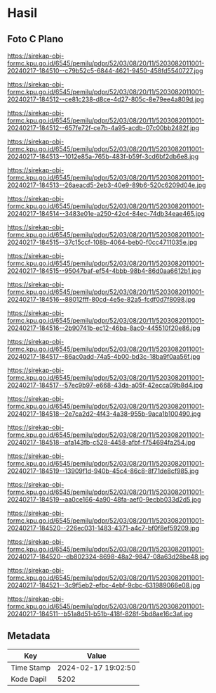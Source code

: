 # Hasil

## Foto C Plano

https://sirekap-obj-formc.kpu.go.id/6545/pemilu/pdpr/52/03/08/20/11/5203082011001-20240217-184510--c79b52c5-6844-4621-9450-458fd5540727.jpg

https://sirekap-obj-formc.kpu.go.id/6545/pemilu/pdpr/52/03/08/20/11/5203082011001-20240217-184512--ce81c238-d8ce-4d27-805c-8e79ee4a809d.jpg

https://sirekap-obj-formc.kpu.go.id/6545/pemilu/pdpr/52/03/08/20/11/5203082011001-20240217-184512--657fe72f-ce7b-4a95-acdb-07c00bb2482f.jpg

https://sirekap-obj-formc.kpu.go.id/6545/pemilu/pdpr/52/03/08/20/11/5203082011001-20240217-184513--1012e85a-765b-483f-b59f-3cd6bf2db6e8.jpg

https://sirekap-obj-formc.kpu.go.id/6545/pemilu/pdpr/52/03/08/20/11/5203082011001-20240217-184513--26aeacd5-2eb3-40e9-89b6-520c6209d04e.jpg

https://sirekap-obj-formc.kpu.go.id/6545/pemilu/pdpr/52/03/08/20/11/5203082011001-20240217-184514--3483e01e-a250-42c4-84ec-74db34eae465.jpg

https://sirekap-obj-formc.kpu.go.id/6545/pemilu/pdpr/52/03/08/20/11/5203082011001-20240217-184515--37c15ccf-108b-4064-beb0-f0cc4711035e.jpg

https://sirekap-obj-formc.kpu.go.id/6545/pemilu/pdpr/52/03/08/20/11/5203082011001-20240217-184515--95047baf-ef54-4bbb-98b4-86d0aa6612b1.jpg

https://sirekap-obj-formc.kpu.go.id/6545/pemilu/pdpr/52/03/08/20/11/5203082011001-20240217-184516--88012fff-80cd-4e5e-82a5-fcdf0d7f8098.jpg

https://sirekap-obj-formc.kpu.go.id/6545/pemilu/pdpr/52/03/08/20/11/5203082011001-20240217-184516--2b90741b-ec12-46ba-8ac0-445510f20e86.jpg

https://sirekap-obj-formc.kpu.go.id/6545/pemilu/pdpr/52/03/08/20/11/5203082011001-20240217-184517--86ac0add-74a5-4b00-bd3c-18ba9f0aa56f.jpg

https://sirekap-obj-formc.kpu.go.id/6545/pemilu/pdpr/52/03/08/20/11/5203082011001-20240217-184517--57ec9b97-e668-43da-a05f-42ecca09b8d4.jpg

https://sirekap-obj-formc.kpu.go.id/6545/pemilu/pdpr/52/03/08/20/11/5203082011001-20240217-184518--2e7ca2d2-4f43-4a38-955b-9aca1b100490.jpg

https://sirekap-obj-formc.kpu.go.id/6545/pemilu/pdpr/52/03/08/20/11/5203082011001-20240217-184518--afa143fb-c528-4458-afbf-f754694fa254.jpg

https://sirekap-obj-formc.kpu.go.id/6545/pemilu/pdpr/52/03/08/20/11/5203082011001-20240217-184519--13909f1d-940b-45c4-86c8-8f71de8cf985.jpg

https://sirekap-obj-formc.kpu.go.id/6545/pemilu/pdpr/52/03/08/20/11/5203082011001-20240217-184519--aa0ce166-4a90-48fa-aef0-9ecbb033d2d5.jpg

https://sirekap-obj-formc.kpu.go.id/6545/pemilu/pdpr/52/03/08/20/11/5203082011001-20240217-184520--226ec031-1483-4371-a4c7-bf0f8ef59209.jpg

https://sirekap-obj-formc.kpu.go.id/6545/pemilu/pdpr/52/03/08/20/11/5203082011001-20240217-184520--db802324-8698-48a2-9847-08a63d28be48.jpg

https://sirekap-obj-formc.kpu.go.id/6545/pemilu/pdpr/52/03/08/20/11/5203082011001-20240217-184521--3c9f5eb2-efbc-4ebf-9cbc-631989066e08.jpg

https://sirekap-obj-formc.kpu.go.id/6545/pemilu/pdpr/52/03/08/20/11/5203082011001-20240217-184511--b51a8d51-b51b-418f-828f-5bd8ae16c3af.jpg


## Metadata

| Key        | Value               |
| ---------- | ------------------- |
| Time Stamp | 2024-02-17 19:02:50 |
| Kode Dapil | 5202                |



